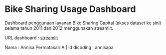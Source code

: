 
# Bike Sharing Usage Dashboard

Dashboard penggunaan layanan Bike Sharing Capital (akses dataset ke [sini](https://drive.google.com/file/d/1RaBmV6Q6FYWU4HWZs80Suqd7KQC34diQ/view?usp=sharing)) selama tahun 2011 dan 2012 menggunakan streamlit.

URL dashboard : [streamlit](https://annisapa-bikesharing.streamlit.app/)

Nama : Annisa Permatasari A |
id dicoding : annisapa


